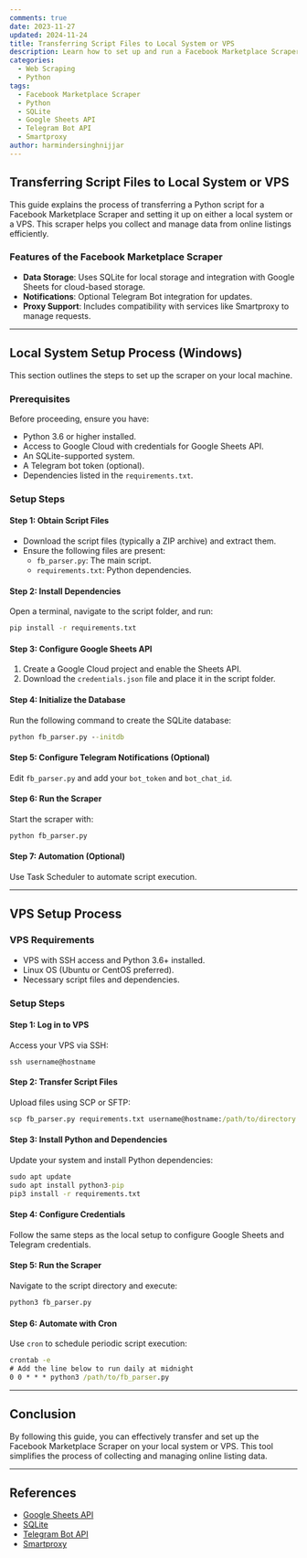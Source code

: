 ```yaml
---
comments: true
date: 2023-11-27
updated: 2024-11-24
title: Transferring Script Files to Local System or VPS
description: Learn how to set up and run a Facebook Marketplace Scraper using Python, SQLite, Google Sheets API, and Telegram Bot API, either on a local system or VPS.
categories:
  - Web Scraping
  - Python
tags:
  - Facebook Marketplace Scraper
  - Python
  - SQLite
  - Google Sheets API
  - Telegram Bot API
  - Smartproxy
author: harmindersinghnijjar
---
```


## Transferring Script Files to Local System or VPS

This guide explains the process of transferring a Python script for a Facebook Marketplace Scraper and setting it up on either a local system or a VPS. This scraper helps you collect and manage data from online listings efficiently.

### Features of the Facebook Marketplace Scraper

- **Data Storage**: Uses SQLite for local storage and integration with Google Sheets for cloud-based storage.
- **Notifications**: Optional Telegram Bot integration for updates.
- **Proxy Support**: Includes compatibility with services like Smartproxy to manage requests.

---

## Local System Setup Process (Windows)

This section outlines the steps to set up the scraper on your local machine.

### Prerequisites

Before proceeding, ensure you have:

- Python 3.6 or higher installed.
- Access to Google Cloud with credentials for Google Sheets API.
- An SQLite-supported system.
- A Telegram bot token (optional).
- Dependencies listed in the `requirements.txt`.

### Setup Steps

#### Step 1: Obtain Script Files

- Download the script files (typically a ZIP archive) and extract them.
- Ensure the following files are present:
  - `fb_parser.py`: The main script.
  - `requirements.txt`: Python dependencies.

#### Step 2: Install Dependencies

Open a terminal, navigate to the script folder, and run:

```cmd
pip install -r requirements.txt
```

#### Step 3: Configure Google Sheets API

1. Create a Google Cloud project and enable the Sheets API.
2. Download the `credentials.json` file and place it in the script folder.

#### Step 4: Initialize the Database

Run the following command to create the SQLite database:

```cmd
python fb_parser.py --initdb
```

#### Step 5: Configure Telegram Notifications (Optional)

Edit `fb_parser.py` and add your `bot_token` and `bot_chat_id`.

#### Step 6: Run the Scraper

Start the scraper with:

```cmd
python fb_parser.py
```

#### Step 7: Automation (Optional)

Use Task Scheduler to automate script execution.

---

## VPS Setup Process

### VPS Requirements

- VPS with SSH access and Python 3.6+ installed.
- Linux OS (Ubuntu or CentOS preferred).
- Necessary script files and dependencies.

### Setup Steps

#### Step 1: Log in to VPS

Access your VPS via SSH:

```
ssh username@hostname
```

#### Step 2: Transfer Script Files

Upload files using SCP or SFTP:

```cmd
scp fb_parser.py requirements.txt username@hostname:/path/to/directory
```

#### Step 3: Install Python and Dependencies

Update your system and install Python dependencies:

```cmd
sudo apt update
sudo apt install python3-pip
pip3 install -r requirements.txt
```

#### Step 4: Configure Credentials

Follow the same steps as the local setup to configure Google Sheets and Telegram credentials.

#### Step 5: Run the Scraper

Navigate to the script directory and execute:

```cmd
python3 fb_parser.py
```

#### Step 6: Automate with Cron

Use `cron` to schedule periodic script execution:

```cmd
crontab -e
# Add the line below to run daily at midnight
0 0 * * * python3 /path/to/fb_parser.py
```

---

## Conclusion

By following this guide, you can effectively transfer and set up the Facebook Marketplace Scraper on your local system or VPS. This tool simplifies the process of collecting and managing online listing data.

---

## References

- [Google Sheets API](https://developers.google.com/sheets/api)
- [SQLite](https://www.sqlite.org/index.html)
- [Telegram Bot API](https://core.telegram.org/bots/api)
- [Smartproxy](https://dashboard.smartproxy.com)